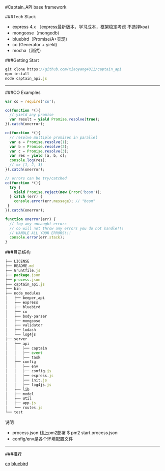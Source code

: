 #Captain_API base framework

###Tech Stack

 - express 4.x （express最新版本，学习成本，框架稳定考虑 不选择koa）
 - mongoose（mongodb）
 - bluebird（Promise/A+实现）
 - co (Generator + yield)
 - mocha（测试）
 
###Getting Start

```js
git clone https://github.com/xiaoyang4011/captain_api
npm install
node captain_api.js
```


---

###CO Examples
```js
var co = require('co');

co(function *(){
  // yield any promise
  var result = yield Promise.resolve(true);
}).catch(onerror);

co(function *(){
  // resolve multiple promises in parallel
  var a = Promise.resolve(1);
  var b = Promise.resolve(2);
  var c = Promise.resolve(3);
  var res = yield [a, b, c];
  console.log(res);
  // => [1, 2, 3]
}).catch(onerror);

// errors can be try/catched
co(function *(){
  try {
    yield Promise.reject(new Error('boom'));
  } catch (err) {
    console.error(err.message); // "boom"
 }
}).catch(onerror);

function onerror(err) {
  // log any uncaught errors
  // co will not throw any errors you do not handle!!!
  // HANDLE ALL YOUR ERRORS!!!
  console.error(err.stack);
}

```
###目录结构
```js
├── LICENSE
├── README.md
├── Gruntfile.js
├── package.json
├── process.json
├── captain_api.js
├── bin
├── node_modules
│   ├── beeper_api
│   ├── express
│   ├── bluebird
│   ├── co
│   ├── body-parser
│   ├── mongoose
│   ├── validator
│   ├── lodash
│   └── log4js
├── server
│   ├── api
│   │   ├── captain
│   │   ├── event
│   │   ├── task
│   ├── config
│   │   ├── env
│   │   ├── config.js
│   │   ├── express.js
│   │   ├── init.js
│   │   ├── log4js.js
│   ├── lib
│   ├── model
│   ├── util
│   ├── app.js
│   └── routes.js
└── test
```

说明

 - process.json 线上pm2部署 $ pm2 start process.json
 - config/env是各个环境配置文件

---

###推荐

[co][1]
[bluebird][2]
 


  [1]: https://github.com/tj/co
  [2]: https://github.com/petkaantonov/bluebird

